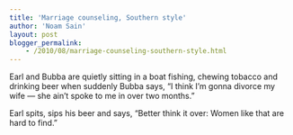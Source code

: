 ```yaml
---
title: 'Marriage counseling, Southern style'
author: 'Noam Sain'
layout: post
blogger_permalink:
    - /2010/08/marriage-counseling-southern-style.html
---
```


Earl and Bubba are quietly sitting in a boat fishing, chewing tobacco and drinking beer when suddenly Bubba says, “I think I’m gonna divorce my wife — she ain’t spoke to me in over two months.”  
  
Earl spits, sips his beer and says, “Better think it over: Women like that are hard to find.”